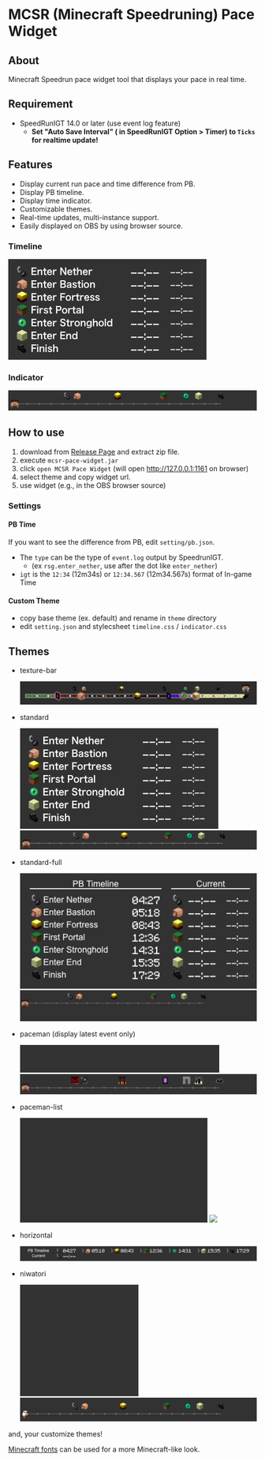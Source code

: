 # MCSR (Minecraft Speedruning) Pace Widget

## About

Minecraft Speedrun pace widget tool that displays your pace in real time.

## Requirement

- SpeedRunIGT 14.0 or later (use event log feature)
  - **Set "Auto Save Interval" ( in SpeedRunIGT Option > Timer) to `Ticks` for realtime update!**

## Features

- Display current run pace and time difference from PB.
- Display PB timeline.
- Display time indicator.
- Customizable themes.
- Real-time updates, multi-instance support.
- Easily displayed on OBS by using browser source.

### Timeline

<img src="docs/timeline_standard.gif">

### Indicator

<img src="docs/indicator_standard.gif">

## How to use

1. download from [Release Page](https://github.com/mcrtabot/MCSRPaceWidget/releases) and extract zip file.
2. execute `mcsr-pace-widget.jar`
3. click `open MCSR Pace Widget` (will open http://127.0.0.1:1161 on browser)
4. select theme and copy widget url.
5. use widget (e.g., in the OBS browser source)

### Settings

#### PB Time

If you want to see the difference from PB, edit `setting/pb.json`.

- The `type` can be the type of `event.log` output by SpeedrunIGT.
  - (ex `rsg.enter_nether`, use after the dot like `enter_nether`)
- `igt` is the `12:34` (12m34s) or `12:34.567` (12m34.567s) format of In-game Time

#### Custom Theme

- copy base theme (ex. default) and rename in `theme` directory
- edit `setting.json` and stylecsheet `timeline.css` / `indicator.css`

## Themes

- texture-bar

  <img src="docs/indicator_texture-bar.png">

- standard

  <img src="docs/timeline_standard.gif">
  <img src="docs/indicator_standard.gif">

- standard-full

  <img src="docs/timeline_standard-full.gif">
  <img src="docs/indicator_standard-full.gif">

- paceman (display latest event only)

  <img src="docs/timeline_paceman.gif">
  <img src="docs/indicator_paceman.gif">

- paceman-list

  <img src="docs/timeline_paceman-list.gif">
  <img src="docs/indicator_paceman-list.gif">

- horizontal

  <img src="docs/timeline_horizontal.gif">

- niwatori

  <img src="docs/timeline_niwatori.gif">
  <img src="docs/indicator_niwatori.gif">

and, your customize themes!

[Minecraft fonts](https://fontmeme.com/jfont/minecraft-font/) can be used for a more Minecraft-like look.
